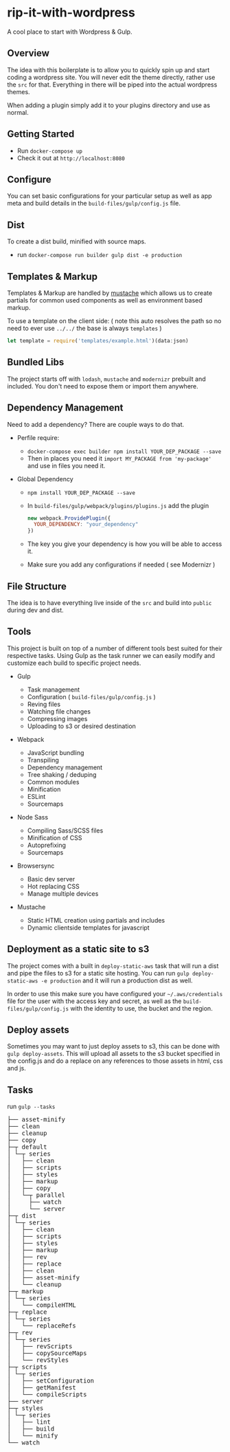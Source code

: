 # rip-it-with-wordpress
A cool place to start with Wordpress & Gulp.

## Overview
The idea with this boilerplate is to allow you to quickly spin up and start coding a wordpress site. You will never edit the theme directly, rather use the `src` for that. Everything in there will be piped into the actual wordpress themes.

When adding a plugin simply add it to your plugins directory and use as normal.

## Getting Started
- Run `docker-compose up`
- Check it out at `http://localhost:8080`

## Configure
You can set basic configurations for your particular setup as well as app meta and build details in the `build-files/gulp/config.js` file.

## Dist
To create a dist build, minified with source maps.
- run `docker-compose run builder gulp dist -e production`

## Templates & Markup
Templates & Markup are handled by [mustache](https://mustache.github.io/) which allows us to create partials for common used components as well as environment based markup.

To use a template on the client side: ( note this auto resolves the path so no need to ever use `../../` the base is always `templates` )
```javascript
let template = require('templates/example.html')(data:json)
```

## Bundled Libs
The project starts off with `lodash`, `mustache` and `modernizr` prebuilt and included. You don't need to expose them or import them anywhere.

## Dependency Management
Need to add a dependency? There are couple ways to do that.
  - Perfile require:
    - `docker-compose exec builder npm install YOUR_DEP_PACKAGE --save`
    - Then in places you need it `import MY_PACKAGE from 'my-package'` and use in files you need it.

  - Global Dependency
    - `npm install YOUR_DEP_PACKAGE --save`
    - In `build-files/gulp/webpack/plugins/plugins.js` add the plugin

      ```javascript
      new webpack.ProvidePlugin({
        YOUR_DEPENDENCY: "your_dependency"
      })
      ```
    - The key you give your dependency is how you will be able to access it.
    - Make sure you add any configurations if needed ( see Modernizr )


## File Structure
The idea is to have everything live inside of the `src` and build into `public` during dev and dist.

## Tools
This project is built on top of a number of different tools best suited for their respective tasks. Using Gulp as the task runner we can easily modify and customize each build to specific project needs.

- Gulp
  - Task management
  - Configuration ( `build-files/gulp/config.js` )
  - Reving files
  - Watching file changes
  - Compressing images
  - Uploading to s3 or desired destination

- Webpack
  - JavaScript bundling
  - Transpiling
  - Dependency management
  - Tree shaking / deduping
  - Common modules
  - Minification
  - ESLint
  - Sourcemaps

- Node Sass
  - Compiling Sass/SCSS files
  - Minification of CSS
  - Autoprefixing
  - Sourcemaps

- Browsersync
  - Basic dev server
  - Hot replacing CSS
  - Manage multiple devices

- Mustache
  - Static HTML creation using partials and includes
  - Dynamic clientside templates for javascript

## Deployment as a static site to s3
The project comes with a built in `deploy-static-aws` task that will run a dist and pipe the files to s3 for a static site hosting. You can run `gulp deploy-static-aws -e production` and it will run a production dist as well.

In order to use this make sure you have configured your `~/.aws/credentials` file for the user with the access key and secret, as well as the `build-files/gulp/config.js` with the identity to use, the bucket and the region.

## Deploy assets
Sometimes you may want to just deploy assets to s3, this can be done with `gulp deploy-assets`. This will upload all assets to the s3 bucket specified in the config.js and do a replace on any references to those assets in html, css and js.

## Tasks
run `gulp --tasks`
<pre>
├── asset-minify
├── clean
├── cleanup
├── copy
├─┬ default
│ └─┬ series
│   ├── clean
│   ├── scripts
│   ├── styles
│   ├── markup
│   ├── copy
│   └─┬ parallel
│     ├── watch
│     └── server
├─┬ dist
│ └─┬ series
│   ├── clean
│   ├── scripts
│   ├── styles
│   ├── markup
│   ├── rev
│   ├── replace
│   ├── clean
│   ├── asset-minify
│   └── cleanup
├─┬ markup
│ └─┬ series
│   └── compileHTML
├─┬ replace
│ └─┬ series
│   └── replaceRefs
├─┬ rev
│ └─┬ series
│   ├── revScripts
│   ├── copySourceMaps
│   └── revStyles
├─┬ scripts
│ └─┬ series
│   ├── setConfiguration
│   ├── getManifest
│   └── compileScripts
├── server
├─┬ styles
│ └─┬ series
│   ├── lint
│   ├── build
│   └── minify
└── watch
</pre>